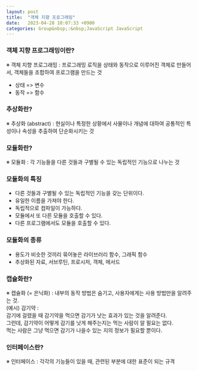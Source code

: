 ```yaml
---
layout: post
title:  "객체 지향 프로그래밍"
date:   2023-04-28 10:07:33 +0900
categories: Group&nbsp;:&nbsp;JavaScript JavaScript
---
```


### 객체 지향 프로그래밍이란?
※ 객체 지향 프로그래밍 : 프로그래밍 로직을 상태와 동작으로 이루어진 객체로 만들어서, 객체들을 조합하여 프로그램을 만드는 것
- 상태 => 변수
- 동작 => 함수

### 추상화란?
※ 추상화 (abstract) : 현실이나 특정한 상황에서 사물이나 개념에 대하여 공통적인 특성이나 속성을 추출하여 단순화시키는 것

### 모듈화란?
※ 모듈화 : 각 기능들을 다른 것들과 구별될 수 있는 독립적인 기능으로 나누는 것

### 모듈화의 특징
- 다른 것들과 구별될 수 있는 독립적인 기능을 갖는 단위이다.
- 유일한 이름을 가져야 한다.
- 독립적으로 컴파일이 가능하다.
- 모듈에서 또 다른 모듈을 호출할 수 있다.
- 다른 프로그램에서도 모듈을 호출할 수 있다.

### 모듈화의 종류
- 용도가 비슷한 것끼리 묶어놓은 라이브러리 함수, 그래픽 함수
- 추상화된 자료, 서브루틴, 프로시저, 객체, 메서드

### 캡슐화란?
※ 캡슐화 (= 은닉화) : 내부의 동작 방법은 숨기고, 사용자에게는 사용 방법만을 알려주는 것.  
(예시) 감기약 :  
감기에 걸렸을 때 감기약을 먹으면 감기가 낫는 효과가 있는 것을 알려준다.  
그런데, 감기약이 어떻게 감기를 낫게 해주는지는 먹는 사람이 알 필요는 없다.  
먹는 사람은 그냥 먹으면 감기가 나을수 있는 지의 정보가 필요할 뿐이다.

### 인터페이스란?
※ 인터페이스 : 각각의 기능들이 있을 때, 관련된 부분에 대한 표준이 되는 규격